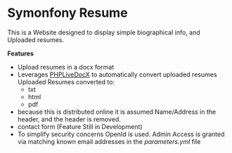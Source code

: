 <h1>Symonfony Resume</h1>

This is a Website designed to display simple biographical info,
and Uploaded resumes.

**Features**
  - Upload resumes in a docx format
  - Leverages [PHPLiveDocX](http://www.phplivedocx.org/articles/brief-introduction-to-phplivedocx/) to automatically convert uploaded resumes
    Uploaded Resumes converted to:
    + txt
    + html
    + pdf
  - because this is distributed online it is assumed Name/Address in the header,
    and the header is removed.
  - contact form (Feature Still in Development)
  - To simplify security concerns OpenId is used.
    Admin Access is granted via matching known email addresses in the *parameters.yml* file

